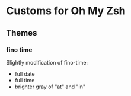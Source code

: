 # Customs for Oh My Zsh

## Themes

### fino time

Slightly modification of fino-time:
- full date
- full time
- brighter gray of "at" and "in"
